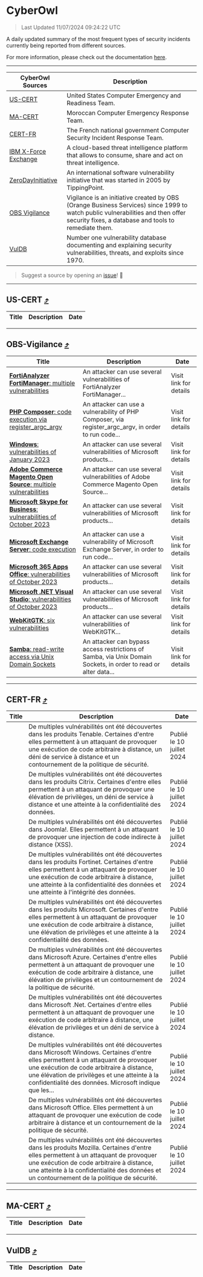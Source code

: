 
 <div id='top'></div>

# CyberOwl

 > Last Updated 11/07/2024 09:24:22 UTC
 
 A daily updated summary of the most frequent types of security incidents currently being reported from different sources.
 
 For more information, please check out the documentation [here](./docs/README.md).
 
 ---
 |CyberOwl Sources|Description|
 |---|---|
 |[US-CERT](#us-cert-arrow_heading_up)|United States Computer Emergency and Readiness Team.|
 |[MA-CERT](#ma-cert-arrow_heading_up)|Moroccan Computer Emergency Response Team.|
 |[CERT-FR](#cert-fr-arrow_heading_up)|The French national government Computer Security Incident Response Team.|
 |[IBM X-Force Exchange](#ibmcloud-arrow_heading_up)|A cloud-based threat intelligence platform that allows to consume, share and act on threat intelligence.|
 |[ZeroDayInitiative](#zerodayinitiative-arrow_heading_up)|An international software vulnerability initiative that was started in 2005 by TippingPoint.|
 |[OBS Vigilance](#obs-vigilance-arrow_heading_up)|Vigilance is an initiative created by OBS (Orange Business Services) since 1999 to watch public vulnerabilities and then offer security fixes, a database and tools to remediate them.|
 |[VulDB](#vuldb-arrow_heading_up)|Number one vulnerability database documenting and explaining security vulnerabilities, threats, and exploits since 1970.|
 
 > Suggest a source by opening an [issue](https://github.com/karimhabush/cyberowl/issues)! :raised_hands:
 ---

## US-CERT [:arrow_heading_up:](#cyberowl)

 |Title|Description|Date|
 |---|---|---|
 
 ---

## OBS-Vigilance [:arrow_heading_up:](#cyberowl)

 |Title|Description|Date|
 |---|---|---|
 |[<a href="https://vigilance.fr/vulnerability/FortiAnalyzer-FortiManager-multiple-vulnerabilities-42598" class="noirorange"><b>FortiAnalyzer  FortiManager</b>: multiple vulnerabilities</a>](https://vigilance.fr/vulnerability/FortiAnalyzer-FortiManager-multiple-vulnerabilities-42598)|An attacker can use several vulnerabilities of FortiAnalyzer  FortiManager...|Visit link for details|
 |[<a href="https://vigilance.fr/vulnerability/PHP-Composer-code-execution-via-register-argc-argv-42591" class="noirorange"><b>PHP Composer</b>: code execution via register_argc_argv</a>](https://vigilance.fr/vulnerability/PHP-Composer-code-execution-via-register-argc-argv-42591)|An attacker can use a vulnerability of PHP Composer, via register_argc_argv, in order to run code...|Visit link for details|
 |[<a href="https://vigilance.fr/vulnerability/Windows-vulnerabilities-of-January-2023-40248" class="noirorange"><b>Windows</b>: vulnerabilities of January 2023</a>](https://vigilance.fr/vulnerability/Windows-vulnerabilities-of-January-2023-40248)|An attacker can use several vulnerabilities of Microsoft products...|Visit link for details|
 |[<a href="https://vigilance.fr/vulnerability/Adobe-Commerce-Magento-Open-Source-multiple-vulnerabilities-42584" class="noirorange"><b>Adobe Commerce  Magento Open Source</b>: multiple vulnerabilities</a>](https://vigilance.fr/vulnerability/Adobe-Commerce-Magento-Open-Source-multiple-vulnerabilities-42584)|An attacker can use several vulnerabilities of Adobe Commerce  Magento Open Source...|Visit link for details|
 |[<a href="https://vigilance.fr/vulnerability/Microsoft-Skype-for-Business-vulnerabilities-of-October-2023-42582" class="noirorange"><b>Microsoft Skype for Business</b>: vulnerabilities of October 2023</a>](https://vigilance.fr/vulnerability/Microsoft-Skype-for-Business-vulnerabilities-of-October-2023-42582)|An attacker can use several vulnerabilities of Microsoft products...|Visit link for details|
 |[<a href="https://vigilance.fr/vulnerability/Microsoft-Exchange-Server-code-execution-42580" class="noirorange"><b>Microsoft Exchange Server</b>: code execution</a>](https://vigilance.fr/vulnerability/Microsoft-Exchange-Server-code-execution-42580)|An attacker can use a vulnerability of Microsoft Exchange Server, in order to run code...|Visit link for details|
 |[<a href="https://vigilance.fr/vulnerability/Microsoft-365-Apps-Office-vulnerabilities-of-October-2023-42579" class="noirorange"><b>Microsoft 365 Apps  Office</b>: vulnerabilities of October 2023</a>](https://vigilance.fr/vulnerability/Microsoft-365-Apps-Office-vulnerabilities-of-October-2023-42579)|An attacker can use several vulnerabilities of Microsoft products...|Visit link for details|
 |[<a href="https://vigilance.fr/vulnerability/Microsoft-NET-Visual-Studio-vulnerabilities-of-October-2023-42578" class="noirorange"><b>Microsoft .NET  Visual Studio</b>: vulnerabilities of October 2023</a>](https://vigilance.fr/vulnerability/Microsoft-NET-Visual-Studio-vulnerabilities-of-October-2023-42578)|An attacker can use several vulnerabilities of Microsoft products...|Visit link for details|
 |[<a href="https://vigilance.fr/vulnerability/WebKitGTK-six-vulnerabilities-42576" class="noirorange"><b>WebKitGTK</b>: six vulnerabilities</a>](https://vigilance.fr/vulnerability/WebKitGTK-six-vulnerabilities-42576)|An attacker can use several vulnerabilities of WebKitGTK...|Visit link for details|
 |[<a href="https://vigilance.fr/vulnerability/Samba-read-write-access-via-Unix-Domain-Sockets-42571" class="noirorange"><b>Samba</b>: read-write access via Unix Domain Sockets</a>](https://vigilance.fr/vulnerability/Samba-read-write-access-via-Unix-Domain-Sockets-42571)|An attacker can bypass access restrictions of Samba, via Unix Domain Sockets, in order to read or alter data...|Visit link for details|
 
 ---

## CERT-FR [:arrow_heading_up:](#cyberowl)

 |Title|Description|Date|
 |---|---|---|
 |[](https://www.cert.ssi.gouv.fr/avis/CERTFR-2024-AVI-0564/)|De multiples vulnérabilités ont été découvertes dans les produits Tenable. Certaines d'entre elles permettent à un attaquant de provoquer une exécution de code arbitraire à distance, un déni de service à distance et un contournement de la politique de sécurité.|Publié le 10 juillet 2024|
 |[](https://www.cert.ssi.gouv.fr/avis/CERTFR-2024-AVI-0563/)|De multiples vulnérabilités ont été découvertes dans les produits Citrix. Certaines d'entre elles permettent à un attaquant de provoquer une élévation de privilèges, un déni de service à distance et une atteinte à la confidentialité des données.|Publié le 10 juillet 2024|
 |[](https://www.cert.ssi.gouv.fr/avis/CERTFR-2024-AVI-0562/)|De multiples vulnérabilités ont été découvertes dans Joomla!. Elles permettent à un attaquant de provoquer une injection de code indirecte à distance (XSS).|Publié le 10 juillet 2024|
 |[](https://www.cert.ssi.gouv.fr/avis/CERTFR-2024-AVI-0561/)|De multiples vulnérabilités ont été découvertes dans les produits Fortinet. Certaines d'entre elles permettent à un attaquant de provoquer une exécution de code arbitraire à distance, une atteinte à la confidentialité des données et une atteinte à l'intégrité des données.|Publié le 10 juillet 2024|
 |[](https://www.cert.ssi.gouv.fr/avis/CERTFR-2024-AVI-0560/)|De multiples vulnérabilités ont été découvertes dans les produits Microsoft. Certaines d'entre elles permettent à un attaquant de provoquer une exécution de code arbitraire à distance, une élévation de privilèges et une atteinte à la confidentialité des données.|Publié le 10 juillet 2024|
 |[](https://www.cert.ssi.gouv.fr/avis/CERTFR-2024-AVI-0559/)|De multiples vulnérabilités ont été découvertes dans Microsoft Azure. Certaines d'entre elles permettent à un attaquant de provoquer une exécution de code arbitraire à distance, une élévation de privilèges et un contournement de la politique de sécurité.|Publié le 10 juillet 2024|
 |[](https://www.cert.ssi.gouv.fr/avis/CERTFR-2024-AVI-0558/)|De multiples vulnérabilités ont été découvertes dans Microsoft .Net. Certaines d'entre elles permettent à un attaquant de provoquer une exécution de code arbitraire à distance, une élévation de privilèges et un déni de service à distance.|Publié le 10 juillet 2024|
 |[](https://www.cert.ssi.gouv.fr/avis/CERTFR-2024-AVI-0557/)|De multiples vulnérabilités ont été découvertes dans Microsoft Windows. Certaines d'entre elles permettent à un attaquant de provoquer une exécution de code arbitraire à distance, une élévation de privilèges et une atteinte à la confidentialité des données. Microsoft indique que les...|Publié le 10 juillet 2024|
 |[](https://www.cert.ssi.gouv.fr/avis/CERTFR-2024-AVI-0556/)|De multiples vulnérabilités ont été découvertes dans Microsoft Office. Elles permettent à un attaquant de provoquer une exécution de code arbitraire à distance et un contournement de la politique de sécurité.|Publié le 10 juillet 2024|
 |[](https://www.cert.ssi.gouv.fr/avis/CERTFR-2024-AVI-0555/)|De multiples vulnérabilités ont été découvertes dans les produits Mozilla. Certaines d'entre elles permettent à un attaquant de provoquer une exécution de code arbitraire à distance, une atteinte à la confidentialité des données et un contournement de la politique de sécurité.|Publié le 10 juillet 2024|
 
 ---

## MA-CERT [:arrow_heading_up:](#cyberowl)

 |Title|Description|Date|
 |---|---|---|
 
 ---

## VulDB [:arrow_heading_up:](#cyberowl)

 |Title|Description|Date|
 |---|---|---|
 